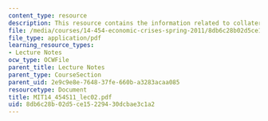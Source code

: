 ```yaml
---
content_type: resource
description: This resource contains the information related to collateral and amplification.
file: /media/courses/14-454-economic-crises-spring-2011/8db6c28b02d5ce15229430dcbae3c1a2_MIT14_454S11_lec02.pdf
file_type: application/pdf
learning_resource_types:
- Lecture Notes
ocw_type: OCWFile
parent_title: Lecture Notes
parent_type: CourseSection
parent_uid: 2e9c9e8e-7648-37fe-660b-a3283acaa085
resourcetype: Document
title: MIT14_454S11_lec02.pdf
uid: 8db6c28b-02d5-ce15-2294-30dcbae3c1a2
---
```

